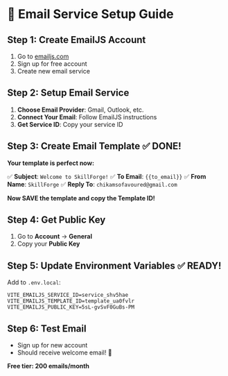 # 📧 Email Service Setup Guide

## Step 1: Create EmailJS Account
1. Go to [emailjs.com](https://www.emailjs.com/)
2. Sign up for free account
3. Create new email service

## Step 2: Setup Email Service
1. **Choose Email Provider**: Gmail, Outlook, etc.
2. **Connect Your Email**: Follow EmailJS instructions
3. **Get Service ID**: Copy your service ID

## Step 3: Create Email Template ✅ DONE!
**Your template is perfect now:**

✅ **Subject**: `Welcome to SkillForge!`
✅ **To Email**: `{{to_email}}`
✅ **From Name**: `SkillForge`
✅ **Reply To**: `chikamsofavoured@gmail.com`

**Now SAVE the template and copy the Template ID!**

## Step 4: Get Public Key
1. Go to **Account** → **General**
2. Copy your **Public Key**

## Step 5: Update Environment Variables ✅ READY!
Add to `.env.local`:
```env
VITE_EMAILJS_SERVICE_ID=service_shv5hae
VITE_EMAILJS_TEMPLATE_ID=template_ua0fvlr
VITE_EMAILJS_PUBLIC_KEY=5sL-gvSvF0GuBs-PM
```

## Step 6: Test Email
- Sign up for new account
- Should receive welcome email! 📧

**Free tier: 200 emails/month**